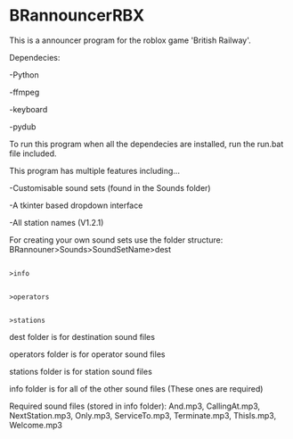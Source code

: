 # BRannouncerRBX
This is a announcer program for the roblox game 'British Railway'.

Dependecies:

-Python

-ffmpeg

-keyboard

-pydub

To run this program when all the dependecies are installed, run the run.bat file included.

This program has multiple features including...

-Customisable sound sets (found in the Sounds folder)

-A tkinter based dropdown interface

-All station names (V1.2.1)


For creating your own sound sets use the folder structure:  BRannouner>Sounds>SoundSetName>dest

                                                                                              >info
                                                                                           
                                                                                              >operators

                                                                                              >stations

dest folder is for destination sound files

operators folder is for operator sound files

stations folder is for station sound files

info folder is for all of the other sound files (These ones are required)


Required sound files (stored in info folder): And.mp3, CallingAt.mp3, NextStation.mp3, Only.mp3, ServiceTo.mp3, Terminate.mp3, ThisIs.mp3, Welcome.mp3
